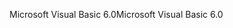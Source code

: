 <span data-ttu-id="a61c2-101">Microsoft Visual Basic 6.0</span><span class="sxs-lookup"><span data-stu-id="a61c2-101">Microsoft Visual Basic 6.0</span></span>